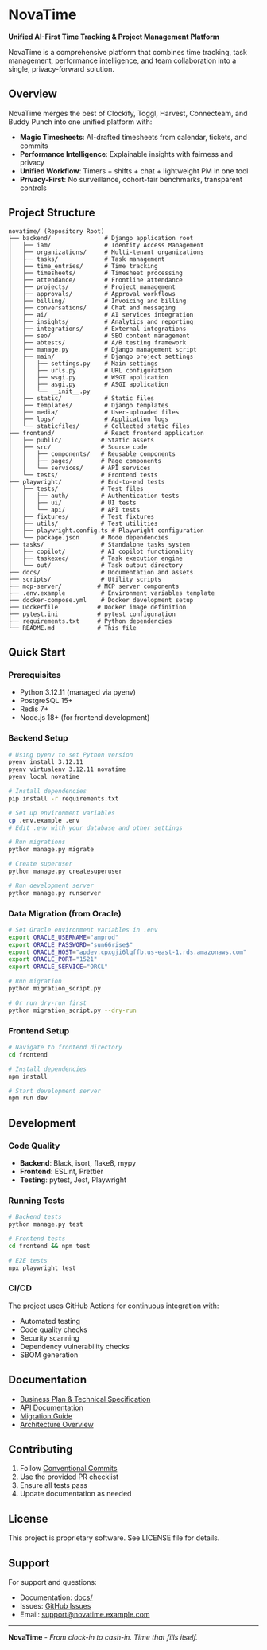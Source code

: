 # NovaTime

**Unified AI-First Time Tracking & Project Management Platform**

NovaTime is a comprehensive platform that combines time tracking, task management, performance intelligence, and team collaboration into a single, privacy-forward solution.

## Overview

NovaTime merges the best of Clockify, Toggl, Harvest, Connecteam, and Buddy Punch into one unified platform with:

- **Magic Timesheets**: AI-drafted timesheets from calendar, tickets, and commits
- **Performance Intelligence**: Explainable insights with fairness and privacy
- **Unified Workflow**: Timers + shifts + chat + lightweight PM in one tool
- **Privacy-First**: No surveillance, cohort-fair benchmarks, transparent controls

## Project Structure

```
novatime/ (Repository Root)
├── backend/               # Django application root
│   ├── iam/               # Identity Access Management
│   ├── organizations/     # Multi-tenant organizations
│   ├── tasks/             # Task management
│   ├── time_entries/      # Time tracking
│   ├── timesheets/        # Timesheet processing
│   ├── attendance/        # Frontline attendance
│   ├── projects/          # Project management
│   ├── approvals/         # Approval workflows
│   ├── billing/           # Invoicing and billing
│   ├── conversations/     # Chat and messaging
│   ├── ai/                # AI services integration
│   ├── insights/          # Analytics and reporting
│   ├── integrations/      # External integrations
│   ├── seo/               # SEO content management
│   ├── abtests/           # A/B testing framework
│   ├── manage.py          # Django management script
│   ├── main/              # Django project settings
│   │   ├── settings.py    # Main settings
│   │   ├── urls.py        # URL configuration
│   │   ├── wsgi.py        # WSGI application
│   │   ├── asgi.py        # ASGI application
│   │   └── __init__.py
│   ├── static/            # Static files
│   ├── templates/         # Django templates
│   ├── media/             # User-uploaded files
│   ├── logs/              # Application logs
│   └── staticfiles/       # Collected static files
├── frontend/              # React frontend application
│   ├── public/           # Static assets
│   ├── src/              # Source code
│   │   ├── components/   # Reusable components
│   │   ├── pages/        # Page components
│   │   └── services/     # API services
│   └── tests/            # Frontend tests
├── playwright/           # End-to-end tests
│   ├── tests/            # Test files
│   │   ├── auth/         # Authentication tests
│   │   ├── ui/           # UI tests
│   │   └── api/          # API tests
│   ├── fixtures/         # Test fixtures
│   ├── utils/            # Test utilities
│   ├── playwright.config.ts # Playwright configuration
│   └── package.json      # Node dependencies
├── tasks/                # Standalone tasks system
│   ├── copilot/          # AI copilot functionality
│   ├── taskexec/         # Task execution engine
│   └── out/              # Task output directory
├── docs/                 # Documentation and assets
├── scripts/              # Utility scripts
├── mcp-server/          # MCP server components
├── .env.example          # Environment variables template
├── docker-compose.yml    # Docker development setup
├── Dockerfile           # Docker image definition
├── pytest.ini           # pytest configuration
├── requirements.txt     # Python dependencies
└── README.md            # This file
```

## Quick Start

### Prerequisites

- Python 3.12.11 (managed via pyenv)
- PostgreSQL 15+
- Redis 7+
- Node.js 18+ (for frontend development)

### Backend Setup

```bash
# Using pyenv to set Python version
pyenv install 3.12.11
pyenv virtualenv 3.12.11 novatime
pyenv local novatime

# Install dependencies
pip install -r requirements.txt

# Set up environment variables
cp .env.example .env
# Edit .env with your database and other settings

# Run migrations
python manage.py migrate

# Create superuser
python manage.py createsuperuser

# Run development server
python manage.py runserver
```

### Data Migration (from Oracle)

```bash
# Set Oracle environment variables in .env
export ORACLE_USERNAME="amprod"
export ORACLE_PASSWORD="sun66rise$"
export ORACLE_HOST="apdev.cpxgji6lqffb.us-east-1.rds.amazonaws.com"
export ORACLE_PORT="1521"
export ORACLE_SERVICE="ORCL"

# Run migration
python migration_script.py

# Or run dry-run first
python migration_script.py --dry-run
```

### Frontend Setup

```bash
# Navigate to frontend directory
cd frontend

# Install dependencies
npm install

# Start development server
npm run dev
```

## Development

### Code Quality

- **Backend**: Black, isort, flake8, mypy
- **Frontend**: ESLint, Prettier
- **Testing**: pytest, Jest, Playwright

### Running Tests

```bash
# Backend tests
python manage.py test

# Frontend tests
cd frontend && npm test

# E2E tests
npx playwright test
```

### CI/CD

The project uses GitHub Actions for continuous integration with:
- Automated testing
- Code quality checks
- Security scanning
- Dependency vulnerability checks
- SBOM generation

## Documentation

- [Business Plan & Technical Specification](docs/planning/)
- [API Documentation](docs/novatime_openapi_v1.1.yaml)
- [Migration Guide](migration_plan.md)
- [Architecture Overview](docs/)

## Contributing

1. Follow [Conventional Commits](https://www.conventionalcommits.org/)
2. Use the provided PR checklist
3. Ensure all tests pass
4. Update documentation as needed

## License

This project is proprietary software. See LICENSE file for details.

## Support

For support and questions:
- Documentation: [docs/](docs/)
- Issues: [GitHub Issues](https://github.com/your-org/novatime/issues)
- Email: support@novatime.example.com

---

**NovaTime** - *From clock-in to cash-in. Time that fills itself.*